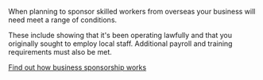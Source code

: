 
When planning to sponsor skilled workers from overseas your business will need meet a range of conditions.

These include showing that it's been operating lawfully and that you originally sought to employ local staff. Additional payroll and training requirements must also be met.

[Find out how business sponsorship works](#)
